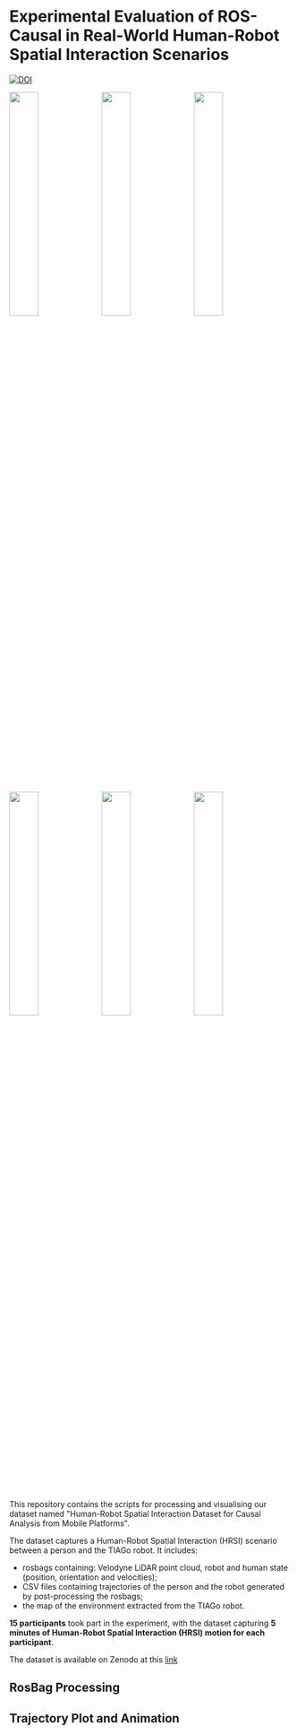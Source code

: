 # Experimental Evaluation of ROS-Causal in Real-World Human-Robot Spatial Interaction Scenarios

[![DOI](https://zenodo.org/badge/DOI/10.5281/zenodo.10844902.svg)](https://doi.org/10.5281/zenodo.10844902)

<p float="left">
    <img src="https://github.com/lcastri/ROS-Causal/blob/master/images/A1.gif" width="32%" height="32%" />
    <img src="https://github.com/lcastri/ROS-Causal/blob/master/images/A2.gif" width="32%" height="32%" />
    <img src="https://github.com/lcastri/ROS-Causal/blob/master/images/A3.gif" width="32%" height="32%" />
    <br>
    <img src="https://github.com/lcastri/ROS-Causal/blob/master/images/A4.gif" width="32%" height="32%" />
    <img src="https://github.com/lcastri/ROS-Causal/blob/master/images/A5.gif" width="32%" height="32%" />
    <img src="https://github.com/lcastri/ROS-Causal/blob/master/images/A6.gif" width="32%" height="32%" />
    <!-- <br>
    <img src="https://github.com/lcastri/ROS-Causal/blob/master/images/A7.gif" width="32%" height="32%" />
    <img src="https://github.com/lcastri/ROS-Causal/blob/master/images/A8.gif" width="32%" height="32%" />
    <img src="https://github.com/lcastri/ROS-Causal/blob/master/images/A9.gif" width="32%" height="32%" />
    <br>
    <img src="https://github.com/lcastri/ROS-Causal/blob/master/images/A10.gif" width="32%" height="32%" />
    <img src="https://github.com/lcastri/ROS-Causal/blob/master/images/A11.gif" width="32%" height="32%" />
    <img src="https://github.com/lcastri/ROS-Causal/blob/master/images/A12.gif" width="32%" height="32%" />
    <br>
    <img src="https://github.com/lcastri/ROS-Causal/blob/master/images/A13.gif" width="32%" height="32%" />
    <img src="https://github.com/lcastri/ROS-Causal/blob/master/images/A14.gif" width="32%" height="32%" />
    <img src="https://github.com/lcastri/ROS-Causal/blob/master/images/A15.gif" width="32%" height="32%" /> -->
</p>

This repository contains the scripts for processing and visualising our dataset named "Human-Robot Spatial Interaction Dataset for Causal Analysis from Mobile Platforms".

The dataset captures a Human-Robot Spatial Interaction (HRSI) scenario between a person and the TIAGo robot. It includes: 
* rosbags containing: Velodyne LiDAR point cloud, robot and human state (position, orientation and velocities);
* CSV files containing trajectories of the person and the robot generated by post-processing the rosbags;
* the map of the environment extracted from the TIAGo robot.

**15 participants** took part in the experiment, with the dataset capturing **5 minutes of Human-Robot Spatial Interaction (HRSI) motion for each participant**.

The dataset is available on Zenodo at this [link](https://zenodo.org/records/10844902)

## RosBag Processing

## Trajectory Plot and Animation 
